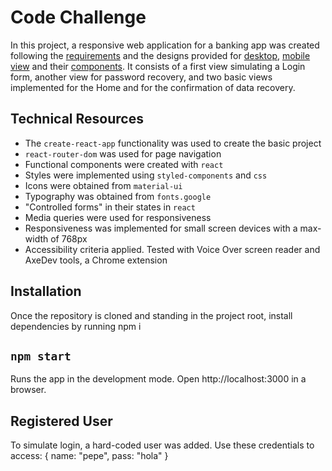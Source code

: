 # Code Challenge

In this project, a responsive web application for a banking app was created following the <a href="./public/instructions/Code Challenge for UI Devs - Login.pdf">requirements</a> and the designs provided for <a href="./public/instructions/designs desktop views.pdf">desktop</a>, <a href="./public/instructions/designs mobile views.pdf">mobile view</a> and their <a href="./public/instructions/designs components.pdf">components</a>. It consists of a first view simulating a Login form, another view for password recovery, and two basic views implemented for the Home and for the confirmation of data recovery.


## Technical Resources

- The `create-react-app` functionality was used to create the basic project
- `react-router-dom` was used for page navigation
- Functional components were created with `react`
- Styles were implemented using `styled-components` and `css`
- Icons were obtained from `material-ui`
- Typography was obtained from `fonts.google`
- "Controlled forms" in their states in `react`
- Media queries were used for responsiveness
- Responsiveness was implemented for small screen devices with a max-width of 768px 
- Accessibility criteria applied. Tested with Voice Over screen reader and AxeDev tools, a Chrome extension


## Installation

Once the repository is cloned and standing in the project root, install dependencies by running npm i

##  `npm start`

Runs the app in the development mode. Open http://localhost:3000 in a browser.

## Registered User

To simulate login, a hard-coded user was added. Use these credentials to access:
{
name: "pepe",
pass: "hola"
}






